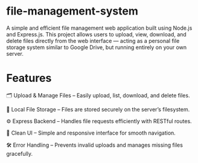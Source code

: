 # file-management-system
A simple and efficient file management web application built using Node.js and Express.js. This project allows users to upload, view, download, and delete files directly from the web interface — acting as a personal file storage system similar to Google Drive, but running entirely on your own server.

# Features
🗂️ Upload & Manage Files – Easily upload, list, download, and delete files.

💾 Local File Storage – Files are stored securely on the server’s filesystem.

⚙️ Express Backend – Handles file requests efficiently with RESTful routes.

🧭 Clean UI – Simple and responsive interface for smooth navigation.

🛠️ Error Handling – Prevents invalid uploads and manages missing files gracefully.

